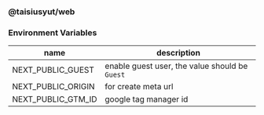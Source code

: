 ### @taisiusyut/web

### Environment Variables

| name               | description                                    |
| ------------------ | ---------------------------------------------- |
| NEXT_PUBLIC_GUEST  | enable guest user, the value should be `Guest` |
| NEXT_PUBLIC_ORIGIN | for create meta url                            |
| NEXT_PUBLIC_GTM_ID | google tag manager id                          |
